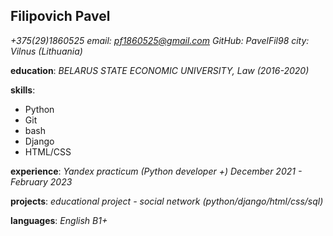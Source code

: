 

## Filipovich Pavel


*+375(29)1860525
email: pf1860525@gmail.com
GitHub: PavelFil98
city: Vilnus (Lithuania)*

**education**: *BELARUS STATE ECONOMIC UNIVERSITY, Law (2016-2020)*

**skills**: 
 - Python
 - Git
 - bash
 - Django
 - HTML/CSS

**experience**: *Yandex practicum (Python developer +) December 2021 - February 2023*

**projects**: *educational project - social network (python/django/html/css/sql)*

**languages**: *English B1+*
